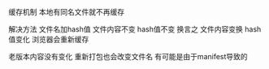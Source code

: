 缓存机制  本地有同名文件就不再缓存



解决方法  文件名加hash值 文件内容不变  hash值不变  换言之 文件内容变换  hash值变化  浏览器会重新缓存



老版本内容没有变化  重新打包也会改变文件名  有可能是由于manifest导致的